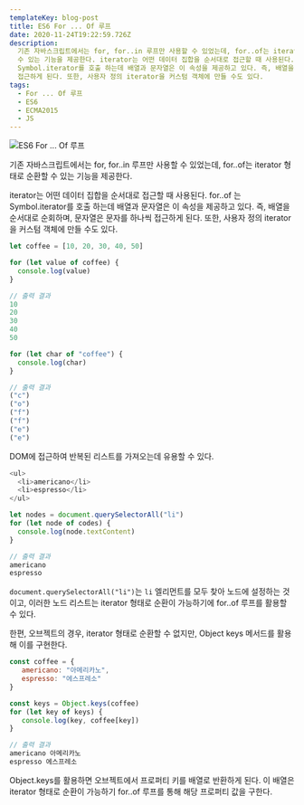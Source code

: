 ```yaml
---
templateKey: blog-post
title: ES6 For ... Of 루프
date: 2020-11-24T19:22:59.726Z
description:
  기존 자바스크립트에서는 for, for..in 루프만 사용할 수 있었는데, for..of는 iterator 형태로 순환할
  수 있는 기능을 제공한다. iterator는 어떤 데이터 집합을 순서대로 접근할 때 사용된다. for..of 는
  Symbol.iterator를 호출 하는데 배열과 문자열은 이 속성을 제공하고 있다. 즉, 배열을 순서대로 순회하며, 문자열은 문자를 하나씩
  접근하게 된다. 또한, 사용자 정의 iterator을 커스텀 객체에 만들 수도 있다.
tags:
  - For ... Of 루프
  - ES6
  - ECMA2015
  - JS
---
```

![ES6 For ... Of 루프](/assets/es6.png "ES6 For ... Of 루프")

기존 자바스크립트에서는 for, for..in 루프만 사용할 수 있었는데, for..of는 iterator 형태로 순환할 수 있는 기능을 제공한다.

iterator는 어떤 데이터 집합을 순서대로 접근할 때 사용된다. for..of 는 Symbol.iterator를 호출 하는데 배열과 문자열은 이 속성을 제공하고 있다. 즉, 배열을 순서대로 순회하며, 문자열은 문자를 하나씩 접근하게 된다. 또한, 사용자 정의 iterator을 커스텀 객체에 만들 수도 있다.

```javascript
let coffee = [10, 20, 30, 40, 50]

for (let value of coffee) {
  console.log(value)
}

// 출력 결과
10
20
30
40
50
```

```javascript
for (let char of "coffee") {
  console.log(char)
}

// 출력 결과
("c")
("o")
("f")
("f")
("e")
("e")
```

DOM에 접근하여 반복된 리스트를 가져오는데 유용할 수 있다.

```javascript
<ul>
  <li>americano</li>
  <li>espresso</li>
</ul>

let nodes = document.querySelectorAll("li")
for (let node of codes) {
  console.log(node.textContent)
}

// 출력 결과
americano
espresso
```

`document.querySelectorAll("li")`는 `li` 엘리먼트를 모두 찾아 노드에 설정하는 것이고, 이러한 노드 리스트는 iterator 형태로 순환이 가능하기에 for..of 루프를 활용할 수 있다.

한편, 오브젝트의 경우, iterator 형태로 순환할 수 없지만, Object keys 메서드를 활용해 이를 구현한다.

```javascript
const coffee = {
   americano: "아메리카노",
   espresso: "에스프레소"
}

const keys = Object.keys(coffee)
for (let key of keys) {
   console.log(key, coffee[key])
}

// 출력 결과
americano 아메리카노
espresso 에스프레소
```

Object.keys를 활용하면 오브젝트에서 프로퍼티 키를 배열로 반환하게 된다. 이 배열은 iterator 형태로 순환이 가능하기 for..of 루프를 통해 해당 프로퍼티 값을 구한다.
